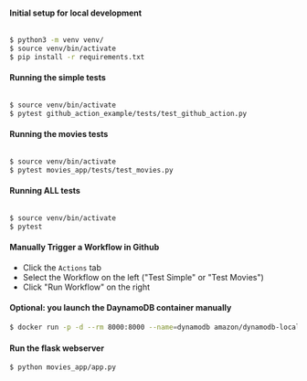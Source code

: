 
#### Initial setup for local development

```bash

$ python3 -m venv venv/
$ source venv/bin/activate
$ pip install -r requirements.txt
```


#### Running the simple tests
```bash

$ source venv/bin/activate
$ pytest github_action_example/tests/test_github_action.py
```


#### Running the movies tests
```bash

$ source venv/bin/activate
$ pytest movies_app/tests/test_movies.py
```

#### Running ALL tests
```bash

$ source venv/bin/activate
$ pytest 
```


#### Manually Trigger a Workflow in Github
* Click the `Actions` tab
* Select the Workflow on the left ("Test Simple" or "Test Movies")
* Click "Run Workflow" on the right


#### Optional: you launch the DaynamoDB container manually
```bash
$ docker run -p -d --rm 8000:8000 --name=dynamodb amazon/dynamodb-local -jar DynamoDBLocal.jar
```


#### Run the flask webserver
```bash
$ python movies_app/app.py
```
